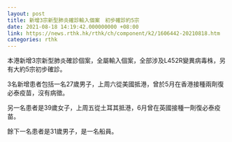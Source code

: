 ```yaml
---
layout: post
title: 新增3宗新型肺炎確診輸入個案　初步確診約5宗
date: 2021-08-18 14:19:42.000000000 +08:00
link: https://news.rthk.hk/rthk/ch/component/k2/1606442-20210818.htm
categories: rthk
---
```


本港新增3宗新型肺炎確診個案，全屬輸入個案，全部涉及L452R變異病毒株，另有大約5宗初步確診。

3名新增患者包括一名27歲男子，上周六從美國抵港，曾於5月在香港接種兩劑復必泰疫苗，沒有病徵。

另一名患者是39歲女子，上周五從土耳其抵港，6月曾在英國接種一劑復必泰疫苗。

餘下一名患者是31歲男子，是一名船員。

